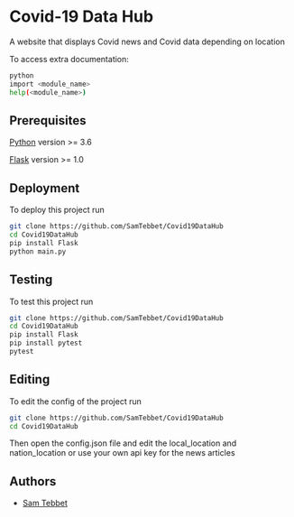 
# Covid-19 Data Hub

A website that displays Covid news and Covid data depending on location

To access extra documentation:

``` bash
python
import <module_name>
help(<module_name>)
```

## Prerequisites
[Python](https://www.python.org/downloads/windows/) version >= 3.6


[Flask](https://flask.palletsprojects.com/en/2.0.x/) version >= 1.0



## Deployment

To deploy this project run

```bash
git clone https://github.com/SamTebbet/Covid19DataHub
cd Covid19DataHub
pip install Flask
python main.py
```


## Testing

To test this project run
```bash
git clone https://github.com/SamTebbet/Covid19DataHub
cd Covid19DataHub
pip install Flask
pip install pytest
pytest
```

## Editing

To edit the config of the project run

```bash
git clone https://github.com/SamTebbet/Covid19DataHub   
cd Covid19DataHub
```
Then open the config.json file and edit the local_location and nation_location or use
your own api key for the news articles
## Authors

- [Sam Tebbet](https://github.com/SamTebbet/CovidDataHub)

